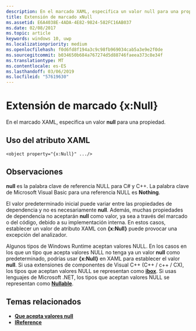 ```yaml
---
description: En el marcado XAML, especifica un valor null para una propiedad.
title: Extensión de marcado xNull
ms.assetid: E6A4038E-4ADA-4E82-9824-582FC16AB037
ms.date: 02/08/2017
ms.topic: article
keywords: windows 10, uwp
ms.localizationpriority: medium
ms.openlocfilehash: f0d6fd8f194a3c9c98fb969034cab5a3e9e2f0de
ms.sourcegitcommit: b034650b684a767274d5d88746faeea373c8e34f
ms.translationtype: MT
ms.contentlocale: es-ES
ms.lasthandoff: 03/06/2019
ms.locfileid: "57619630"
---
```

# <a name="xnull-markup-extension"></a>Extensión de marcado {x:Null}


En el marcado XAML, especifica un valor **null** para una propiedad.

## <a name="xaml-attribute-usage"></a>Uso del atributo XAML

``` syntax
<object property="{x:Null}" .../>
```

## <a name="remarks"></a>Observaciones

**null** es la palabra clave de referencia NULL para C# y C++. La palabra clave de Microsoft Visual Basic para una referencia NULL es **Nothing**.

El valor predeterminado inicial puede variar entre las propiedades de dependencia y no es necesariamente **null**. Además, muchas propiedades de dependencia no aceptarán **null** como valor, ya sea a través del marcado o del código, debido a su implementación interna. En estos casos, establecer un valor de atributo XAML con **{x:Null}** puede provocar una excepción del analizador.

Algunos tipos de Windows Runtime aceptan valores NULL. En los casos en los que un tipo que acepta valores NULL no tenga ya un valor **null** como predeterminado, podrías usar **{x:Null}** en XAML para establecer el valor **null**. Si usa extensiones de componentes de Visual C++ (C++ / c++ / CX), los tipos que aceptan valores NULL se representan como [ **ibox<T>**](https://msdn.microsoft.com/library/windows/apps/xaml/jj606120.aspx). Si usas lenguajes de Microsoft .NET, los tipos que aceptan valores NULL se representan como [**Nullable<T>**](https://msdn.microsoft.com/library/windows/apps/xaml/b3h38hb0.aspx).

## <a name="related-topics"></a>Temas relacionados

* [**Que acepta valores null<T>**](https://msdn.microsoft.com/library/windows/apps/xaml/b3h38hb0.aspx)
* [**IReference<T>**](https://msdn.microsoft.com/library/windows/apps/br225864)
 

